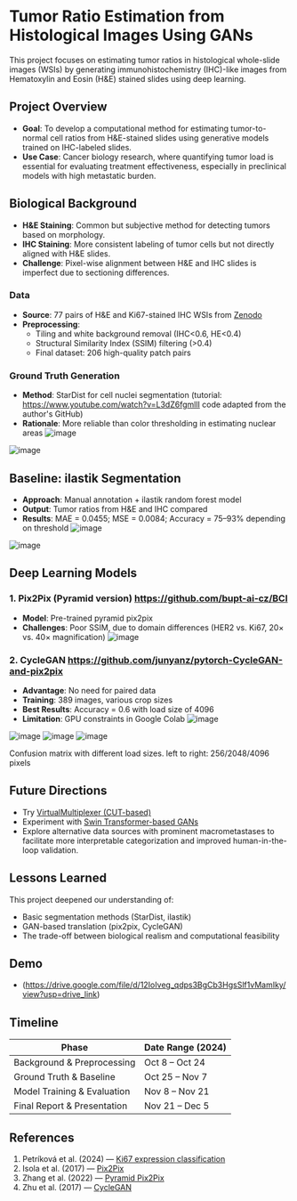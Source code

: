 
# Tumor Ratio Estimation from Histological Images Using GANs

This project focuses on estimating tumor ratios in histological whole-slide images (WSIs) by generating immunohistochemistry (IHC)-like images from Hematoxylin and Eosin (H&E) stained slides using deep learning. 

## Project Overview

- **Goal**: To develop a computational method for estimating tumor-to-normal cell ratios from H&E-stained slides using generative models trained on IHC-labeled slides.
- **Use Case**: Cancer biology research, where quantifying tumor load is essential for evaluating treatment effectiveness, especially in preclinical models with high metastatic burden.

## Biological Background

- **H&E Staining**: Common but subjective method for detecting tumors based on morphology.
- **IHC Staining**: More consistent labeling of tumor cells but not directly aligned with H&E slides.
- **Challenge**: Pixel-wise alignment between H&E and IHC slides is imperfect due to sectioning differences.

### Data

- **Source**: 77 pairs of H&E and Ki67-stained IHC WSIs from [Zenodo](https://zenodo.org/records/11218961)
- **Preprocessing**:
  - Tiling and white background removal (IHC<0.6, HE<0.4)
  - Structural Similarity Index (SSIM) filtering (>0.4)
  - Final dataset: 206 high-quality patch pairs

### Ground Truth Generation

- **Method**: StarDist for cell nuclei segmentation (tutorial: https://www.youtube.com/watch?v=L3dZ6fgmllI code adapted from the author's GitHub)
- **Rationale**: More reliable than color thresholding in estimating nuclear areas
![image](https://github.com/user-attachments/assets/26305b0d-33b2-4f36-ae47-66a4e7c66657)

![image](https://github.com/user-attachments/assets/d362d3b8-99cf-4701-abc6-5a29b145da70)



## Baseline: ilastik Segmentation

- **Approach**: Manual annotation + ilastik random forest model
- **Output**: Tumor ratios from H&E and IHC compared
- **Results**: MAE = 0.0455; MSE = 0.0084; Accuracy = 75–93% depending on threshold
![image](https://github.com/user-attachments/assets/a6ce450e-8036-4059-a77b-910e35c7f298)

![image](https://github.com/user-attachments/assets/a7b6020d-8f4e-48e7-9bd1-bc6ae1a224dc)



## Deep Learning Models

### 1. Pix2Pix (Pyramid version) https://github.com/bupt-ai-cz/BCI
- **Model**: Pre-trained pyramid pix2pix
- **Challenges**: Poor SSIM, due to domain differences (HER2 vs. Ki67, 20× vs. 40× magnification)
![image](https://github.com/user-attachments/assets/1476dac8-3101-4c2f-8262-3945ebdef080)


### 2. CycleGAN https://github.com/junyanz/pytorch-CycleGAN-and-pix2pix
- **Advantage**: No need for paired data
- **Training**: 389 images, various crop sizes
- **Best Results**: Accuracy = 0.6 with load size of 4096
- **Limitation**: GPU constraints in Google Colab
![image](https://github.com/user-attachments/assets/de8f2a69-e102-4cac-9060-790974b3bf95)

![image](https://github.com/user-attachments/assets/bf10b3bf-bea2-4310-93d1-17da4eb965dc)
![image](https://github.com/user-attachments/assets/a6202823-a43e-4795-bb68-de2d773e1fa3)
![image](https://github.com/user-attachments/assets/c9ac1a6e-688b-4670-90f2-9aa2db27c201)

Confusion matrix with different load sizes. left to right: 256/2048/4096 pixels


## Future Directions

- Try [VirtualMultiplexer (CUT-based)](https://www.biorxiv.org/content/10.1101/2023.11.29.568996v1)
- Experiment with [Swin Transformer-based GANs](https://arxiv.org/abs/2403.18501)
- Explore alternative data sources with prominent macrometastases to facilitate more interpretable categorization and improved human-in-the-loop validation.

## Lessons Learned

This project deepened our understanding of:
- Basic segmentation methods (StarDist, ilastik)
- GAN-based translation (pix2pix, CycleGAN)
- The trade-off between biological realism and computational feasibility

## Demo 
- (https://drive.google.com/file/d/12IoIveg_qdps3BgCb3HgsSlf1vMamIky/view?usp=drive_link)

## Timeline

| Phase                            | Date Range (2024)  |
|----------------------------------|--------------------|
| Background & Preprocessing       | Oct 8 – Oct 24     |
| Ground Truth & Baseline          | Oct 25 – Nov 7     |
| Model Training & Evaluation      | Nov 8 – Nov 21     |
| Final Report & Presentation      | Nov 21 – Dec 5     |

## References

1. Petríková et al. (2024) — [Ki67 expression classification](https://doi.org/10.5220/0012535900003657)  
2. Isola et al. (2017) — [Pix2Pix](https://arxiv.org/abs/1611.07004)  
3. Zhang et al. (2022) — [Pyramid Pix2Pix](https://ieeexplore.ieee.org/document/9746963)  
4. Zhu et al. (2017) — [CycleGAN](https://arxiv.org/abs/1703.10593)
